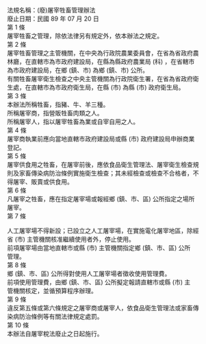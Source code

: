 法規名稱：(廢)屠宰牲畜管理辦法  
廢止日期：民國 89 年 07 月 20 日  
第 1 條  
屠宰牲畜之管理，除依法律另有規定外，依本辦法之規定。  
第 2 條  
屠宰牲畜管理之主管機關，在中央為行政院農業委員會，在省為省政府農  
林廳，在直轄市為市政府建設局，在縣為縣政府農業局 (科) ，在省轄市  
為市政府建設局，在鄉 (鎮、市) 為鄉 (鎮、市) 公所。  
有關牲畜屠宰衛生檢查之中央主管機關為行政院衛生署，在省為省政府衛  
生處，在直轄市為市政府衛生局，在縣 (市) 為縣 (市) 政府衛生局。  
第 3 條  
本辦法所稱牲畜，指豬、牛、羊三種。  
所稱屠宰商，指營販牲畜肉類之人。  
所稱屠宰人，指以屠宰牲畜為業或自宰自用之人。  
第 4 條  
屠宰商執業前應向當地直轄市政府建設局或縣 (市) 政府建設局申辦商業  
登記。  
第 5 條  
屠宰供食用之牲畜，在屠宰前後，應依食品衛生管理法、屠宰衛生檢查規  
則及家畜傳染病防治條例實施衛生檢查；其未經檢查或檢查不合格者，不  
得屠宰、販賣或供食用。  
第 6 條  
凡屠宰之牲畜，應在指定屠宰場或報經鄉 (鎮、市、區) 公所指定之場所  
屠宰。  
第 7 條  


人工屠宰場不得新設；已設立之人工屠宰場，在實施電化屠宰地區，除經  
省 (市) 主管機關核准繼續使用者外，停止使用。  
前項屠宰場由當地直轄市或縣 (市) 主管機關指定鄉 (鎮、市、區) 公所  
管理。  
第 8 條  
鄉 (鎮、市、區) 公所得對使用人工屠宰場者徵收使用管理費。  
前項使用管理費，由鄉 (鎮、市、區) 公所擬定報請直轄市或縣 (市) 主  
管機關核定，並循預算程序辦理。  
第 9 條  
違反第五條或第六條規定之屠宰商或屠宰人，依食品衛生管理法或家畜傳  
染病防治條例等有關法律規定處罰。  
第 10 條  
本辦法自屠宰稅法廢止之日起施行。  


